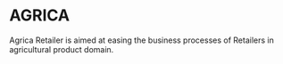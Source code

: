 # AGRICA
Agrica Retailer is aimed at easing the business processes of Retailers in agricultural product domain.

